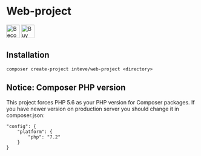# Web-project

<a href="https://www.patreon.com/bePatron?u=9680759"><img src="https://c5.patreon.com/external/logo/become_a_patron_button.png" alt="Become a Patron!" height="35"></a>
<a href="https://www.paypal.me/janpecha/1eur"><img src="https://buymecoffee.intm.org/img/button-paypal-white.png" alt="Buy me a coffee" height="35"></a>


## Installation

```
composer create-project inteve/web-project <directory>
```

## Notice: Composer PHP version

This project forces PHP 5.6 as your PHP version for Composer packages. If you have newer version on production server you should change it in composer.json:

```
"config": {
	"platform": {
		"php": "7.2"
	}
}
```
